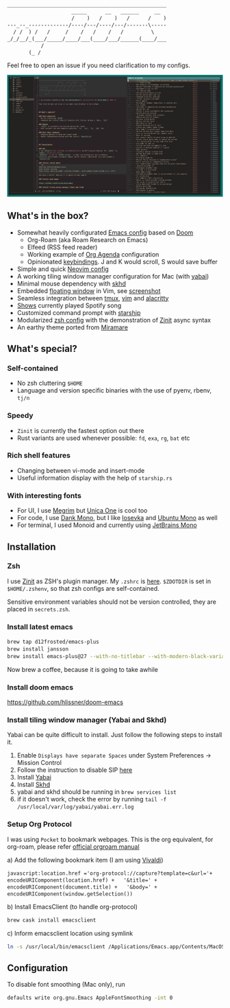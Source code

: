 ```
____________________________________________________
                     _____      __   ______     __  
                     /    )   /    )   /      /    )
---_--_-------------/----/---/----/---/-------\-----
  / /  ) /   /     /    /   /    /   /         \    
_/_/__/_(___/_____/____/___(____/___/______(____/___
           /                                        
       (_ /                                         
```

Feel free to open an issue if you need clarification to my configs.

![Screenshot](screenshot.png)


## What's in the box?
- Somewhat heavily configurated [Emacs config](.doom.d) based on [Doom](https://github.com/hlissner/doom-emacs)
    - Org-Roam (aka Roam Research on Emacs)
    - Elfeed (RSS feed reader)
    - Working example of [Org Agenda](.doom.d/+org.el) configuration
    - Opinionated [keybindings](.doom.d/+bindings.el). J and K would scroll, S would save buffer
- Simple and quick [Neovim config](.config/nvim)
- A working tiling window manager configuration for Mac (with [yabai](.yabairc))
- Minimal mouse dependency with [skhd](.skhdrc)
- Embedded [floating window](.config/nvim/modules/floating-window) in Vim, see [screenshot](screenshot-vim-modal.png)
- Seamless integration between [tmux](.tmux.conf), [vim](bin/isvim2) and [alacritty](.config/alacritty)
- [Shows](bin/whats-playing) currently played Spotify song
- Customized command prompt with [starship](.config/starship.toml)
- Modularized [zsh config](.config/zsh) with the demonstration of [Zinit](https://github.com/zdharma/zinit) async syntax
- An earthy theme ported from [Miramare](https://github.com/franbach/miramare)


## What's special?

### Self-contained
- No zsh cluttering `$HOME`
- Language and version specific binaries with the use of pyenv, rbenv, `tj/n`

### Speedy
- `Zinit` is currently the fastest option out there
- Rust variants are used whenever possible: `fd`, `exa`, `rg`, `bat` etc

### Rich shell features
- Changing between vi-mode and insert-mode
- Useful information display with the help of `starship.rs`

### With interesting fonts
- For UI, I use [Megrim](https://fonts.google.com/specimen/Megrim) but [Unica One](https://fonts.google.com/specimen/Unica+One) is cool too
- For code, I use [Dank Mono](https://gumroad.com/l/dank-mono), but I like [Iosevka](https://github.com/be5invis/Iosevka) and [Ubuntu Mono](https://design.ubuntu.com/font/) as well
- For terminal, I used Monoid and currently using [JetBrains Mono](https://www.jetbrains.com/lp/mono/)


## Installation

### Zsh
I use [Zinit](https://github.com/zdharma/zinit) as ZSH's plugin manager. My `.zshrc` is [here](.config/zsh/.zshrc).
`$ZDOTDIR` is set in `$HOME/.zshenv`, so that zsh configs are self-contained.

Sensitive environment variables should not be version controlled, they are placed in `secrets.zsh`.

### Install latest emacs
```sh
brew tap d12frosted/emacs-plus
brew install jansson 
brew install emacs-plus@27 --with-no-titlebar --with-modern-black-variant-icon --HEAD
```
Now brew a coffee, because it is going to take awhile

### Install doom emacs

https://github.com/hlissner/doom-emacs

### Install tiling window manager (Yabai and Skhd)

Yabai can be quite difficult to install. Just follow the following steps to install it.

1. Enable `Displays have separate Spaces` under System Preferences -> Mission Control
2. Follow the instruction to disable SIP [here](https://github.com/koekeishiya/yabai/wiki/Disabling-System-Integrity-Protection)
3. Install [Yabai](https://github.com/koekeishiya/yabai/wiki/Installing-yabai-(latest-release))
4. Install [Skhd](https://github.com/koekeishiya/skhd)
5. yabai and skhd should be running in `brew services list`
6. if it doesn't work, check the error by running `tail -f /usr/local/var/log/yabai/yabai.err.log`

### Setup Org Protocol 

I was using `Pocket` to bookmark webpages. This is the org equivalent, for org-roam, please refer [official orgroam manual](https://www.orgroam.com/manual/Installation-_00281_0029.html#Installation-_00281_0029)

a) Add the following bookmark item (I am using [Vivaldi](https://vivaldi.com))
``` 
javascript:location.href ='org-protocol://capture?template=c&url='+   encodeURIComponent(location.href) +   '&title=' + encodeURIComponent(document.title) +   '&body=' + encodeURIComponent(window.getSelection())
```

b) Install EmacsClient (to handle org-protocol)

``` sh
brew cask install emacsclient
```

c) Inform emacsclient location using symlink

``` sh
ln -s /usr/local/bin/emacsclient /Applications/Emacs.app/Contents/MacOS/bin-x86_64-10_9/emacsclient
```


## Configuration

To disable font smoothing (Mac only), run

``` sh
defaults write org.gnu.Emacs AppleFontSmoothing -int 0
```

